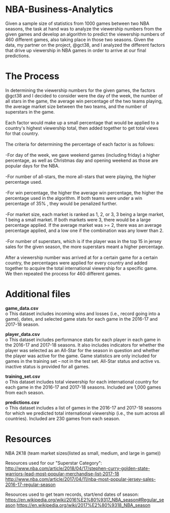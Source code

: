 # NBA-Business-Analytics
Given a sample size of statistics from 1000 games between two NBA seasons, the task at hand was to analyze the viewership numbers from the given games and develop an algorithm to predict the viewership numbers of 460 different games, also taking place in those two seasons. Given the data, my partner on the project, @gct38, and I analyzed the different factors that drive up viewership in NBA games in order to arrive at our final predictions.

# The Process
In determining the viewership numbers for the given games, the factors @gct38 and I decided to consider were the day of the week, the number of all stars in the game, the average win percentage of the two teams playing, the average market size between the two teams, and the number of superstars in the game. <br /> <br />
Each factor would make up a small percentage that would be applied to a country's highest viewership total, then added together to get total views for that country.<br /> <br />
The criteria for determining the percentage of each factor is as follows: <br /><br />
-For day of the week, we gave weekend games (including friday) a higher percentage, as well as Christmas day and opening weekend as those are popular days for the NBA. <br /> <br />
-For number of all-stars, the more all-stars that were playing, the higher percentage used. <br /> <br />
-For win percentage, the higher the average win percentage, the higher the percentage used in the algorithm. If both teams were under a win percentage of 35% , they would be penalized further. <br /> <br />
-For market size, each market is ranked as 1, 2, or 3, 3 being a large market, 1 being a small market. If both markets were 3, there would be a large percentage applied. If the average market was >= 2, there was an average percentage applied, and a low one if the combination was any lower than 2. <br /> <br />
-For number of superstars, which is if the player was in the top 15 in jersey sales for the given season, the more superstars meant a higher percentage. <br /> <br />
After a viewership number was arrived at for a certain game for a certain country,
the percentages were applied for every country and added together to acquire the total international viewership for a specific game. We then repeated the process for 460 different games. <br />

# Additional files
**game_data.csv**<br />
o This dataset includes incoming wins and losses (i.e., record going into a game), dates, and selected game stats for each game in the 2016-17 and 2017-18 season. <br />

**player_data.csv <br />**
o This dataset includes performance stats for each player in each game in the 2016-17 and 2017-18 seasons. It also includes indicators for whether the player was selected as an All-Star for the season in question and whether the player was active for the game. Game statistics are only included for games in the training set – not in the test set. All-Star status and active vs. inactive status is provided for all games. <br />

**training_set.csv <br />**
o This dataset includes total viewership for each international country for each game in the 2016-17 and 2017-18 seasons. Included are 1,000 games from each season. <br />

**predictions.csv <br />**
o This dataset includes a list of games in the 2016-17 and 2017-18 seasons for which we predicted total international viewership (i.e., the sum across all countries). Included are 230 games from each season. <br />

# Resources
NBA 2K18 (team market sizes(listed as small, medium, and large in game))

Resources used for our "Superstar Category": <br />
http://www.nba.com/article/2018/04/17/stephen-curry-golden-state-warriors-lead-most-popular-merchandise-list-2017-18
http://www.nba.com/article/2017/04/11/nba-most-popular-jersey-sales-2016-17-regular-season

Resources used to get team records, start/end dates of season: <br />
https://en.wikipedia.org/wiki/2016%E2%80%9317_NBA_season#Regular_season
https://en.wikipedia.org/wiki/2017%E2%80%9318_NBA_season
